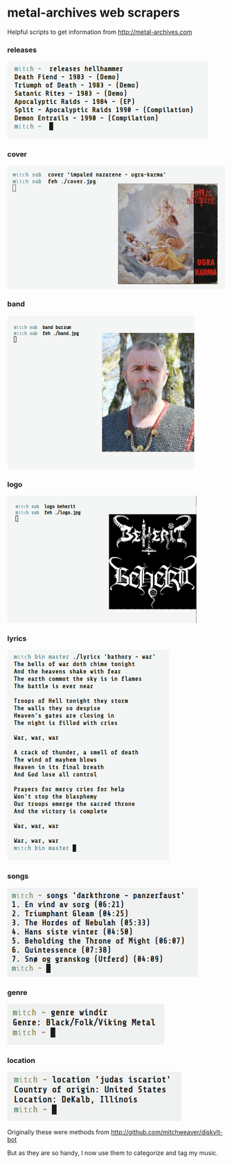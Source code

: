 # metal-archives web scrapers

Helpful scripts to get information from http://metal-archives.com

### releases
![releases.png](res/releases.png)

### cover
![cover.png](res/cover.png)

### band
![band.png](res/band.png)

### logo
![logo.png](res/logo.png)

### lyrics
![lyrics.png](res/lyrics.png)

### songs
![songs.png](res/songs.png)

### genre
![genre.png](res/genre.png)

### location
![location.png](res/location.png)


Originally these were methods from http://github.com/mitchweaver/diskvlt-bot

But as they are so handy, I now use them to categorize and tag my music.


